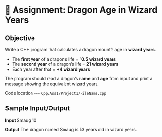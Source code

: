 # 🐉 Assignment: Dragon Age in Wizard Years  

##  Objective  
Write a C++ program that calculates a dragon mount’s age in **wizard years**.  

- The **first year** of a dragon’s life = **10.5 wizard years**  
- The **second year** of a dragon’s life = **21 wizard years**  
- Each year after that = **+4 wizard years**  

The program should read a dragon’s **name** and **age** from input and print a message showing the equivalent wizard years.  

Code location --- `Cpp/Ass1/Project1/FileName.cpp`


##  Sample Input/Output  

**Input**
Smaug
10

**Output**
The dragon named Smaug is 53 years old in wizard years.
